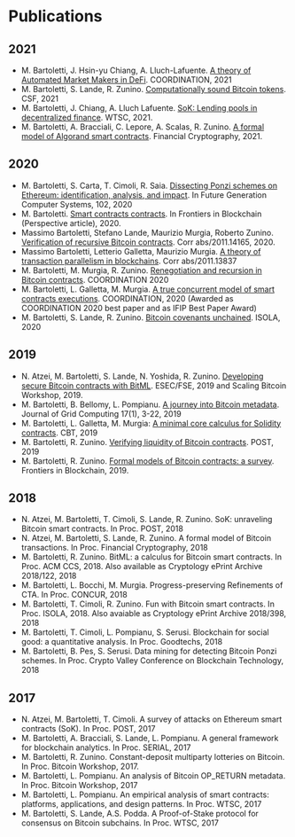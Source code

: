 # Publications 

## 2021

- M. Bartoletti, J. Hsin-yu Chiang, A. Lluch-Lafuente. [A theory of Automated Market Makers in DeFi](https://arxiv.org/abs/2102.11350). COORDINATION, 2021
- M. Bartoletti, S. Lande, R. Zunino. [Computationally sound Bitcoin tokens](https://arxiv.org/abs/2010.01347). CSF, 2021
- M. Bartoletti, J. Chiang, A. Lluch Lafuente. [SoK: Lending pools in decentralized finance](https://arxiv.org/abs/2012.13230). WTSC, 2021.
- M. Bartoletti, A. Bracciali, C. Lepore, A. Scalas, R. Zunino. [A formal model of Algorand smart contracts](https://arxiv.org/abs/2009.12140). Financial Cryptography, 2021.

## 2020

- M. Bartoletti, S. Carta, T. Cimoli, R. Saia. [Dissecting Ponzi schemes on Ethereum: identification, analysis, and impact](https://arxiv.org/pdf/1703.03779.pdf). In Future Generation Computer Systems, 102, 2020
- M. Bartoletti. [Smart contracts contracts](https://www.frontiersin.org/articles/10.3389/fbloc.2020.00027/full). In Frontiers in Blockchain (Perspective article), 2020.
- Massimo Bartoletti, Stefano Lande, Maurizio Murgia, Roberto Zunino. [Verification of recursive Bitcoin contracts](). Corr abs/2011.14165, 2020.
- Massimo Bartoletti, Letterio Galletta, Maurizio Murgia. [A theory of transaction parallelism in blockchains](https://arxiv.org/abs/2011.13837). Corr abs/2011.13837
- M. Bartoletti, M. Murgia, R. Zunino. [Renegotiation and recursion in Bitcoin contracts](https://arxiv.org/abs/2003.00296). COORDINATION 2020
- M. Bartoletti, L. Galletta, M. Murgia. [A true concurrent model of smart contracts executions](https://arxiv.org/abs/1905.04366). COORDINATION, 2020 (Awarded as COORDINATION 2020 best paper and as IFIP Best Paper Award)
- M. Bartoletti, S. Lande, R. Zunino. [Bitcoin covenants unchained](https://arxiv.org/abs/2006.03918). ISOLA, 2020

## 2019

- N. Atzei, M. Bartoletti, S. Lande, N. Yoshida, R. Zunino. [Developing secure Bitcoin contracts with BitML](https://arxiv.org/abs/1905.07639). ESEC/FSE, 2019 and Scaling Bitcoin Workshop, 2019.
- M. Bartoletti, B. Bellomy, L. Pompianu. [A journey into Bitcoin metadata](https://www.researchgate.net/profile/Livio-Pompianu/publication/330385593_A_Journey_into_Bitcoin_Metadata/links/5e3990baa6fdccd96587d6df/A-Journey-into-Bitcoin-Metadata.pdf). Journal of Grid Computing 17(1), 3-22, 2019
- M. Bartoletti, L. Galletta, M. Murgia: [A minimal core calculus for Solidity contracts](https://arxiv.org/abs/1908.02709). CBT, 2019
- M. Bartoletti, R. Zunino. [Verifying liquidity of Bitcoin contracts](https://eprint.iacr.org/2018/1125). POST, 2019
- M. Bartoletti, R. Zunino. [Formal models of Bitcoin contracts: a survey](https://www.frontiersin.org/articles/10.3389/fbloc.2019.00008/full). Frontiers in Blockchain, 2019.

## 2018

- N. Atzei, M. Bartoletti, T. Cimoli, S. Lande, R. Zunino. SoK: unraveling Bitcoin smart contracts. In Proc. POST, 2018
- N. Atzei, M. Bartoletti, S. Lande, R. Zunino. A formal model of Bitcoin transactions. In Proc. Financial Cryptography, 2018
- M. Bartoletti, R. Zunino. BitML: a calculus for Bitcoin smart contracts. In Proc. ACM CCS, 2018. Also available as Cryptology ePrint Archive 2018/122, 2018
- M. Bartoletti, L. Bocchi, M. Murgia. Progress-preserving Refinements of CTA. In Proc. CONCUR, 2018
- M. Bartoletti, T. Cimoli, R. Zunino. Fun with Bitcoin smart contracts. In Proc. ISOLA, 2018. Also avaiable as Cryptology ePrint Archive 2018/398, 2018
- M. Bartoletti, T. Cimoli, L. Pompianu, S. Serusi. Blockchain for social good: a quantitative analysis. In Proc. Goodtechs, 2018
- M. Bartoletti, B. Pes, S. Serusi. Data mining for detecting Bitcoin Ponzi schemes. In Proc. Crypto Valley Conference on Blockchain Technology, 2018

## 2017

- N. Atzei, M. Bartoletti, T. Cimoli. A survey of attacks on Ethereum smart contracts (SoK). In Proc. POST, 2017
- M. Bartoletti, A. Bracciali, S. Lande, L. Pompianu. A general framework for blockchain analytics. In Proc. SERIAL, 2017
- M. Bartoletti, R. Zunino. Constant-deposit multiparty lotteries on Bitcoin. In Proc. Bitcoin Workshop, 2017.
- M. Bartoletti, L. Pompianu. An analysis of Bitcoin OP_RETURN metadata. In Proc. Bitcoin Workshop, 2017
- M. Bartoletti, L. Pompianu. An empirical analysis of smart contracts: platforms, applications, and design patterns. In Proc. WTSC, 2017
- M. Bartoletti, S. Lande, A.S. Podda. A Proof-of-Stake protocol for consensus on Bitcoin subchains. In Proc. WTSC, 2017
